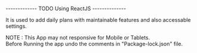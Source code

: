------------- TODO Using ReactJS --------------

It is used to add daily plans with maintainable features and also accessable settings.

NOTE : 
  This App may not responsive for Mobile or Tablets. <br />
  Before Running the app undo the comments in "Package-lock.json" file.